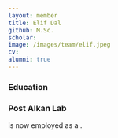 ```yaml
---
layout: member
title: Elif Dal
github: M.Sc.
scholar: 
image: /images/team/elif.jpeg
cv: 
alumni: true
---
```


### Education

### Post Alkan Lab
 is now employed as a .
